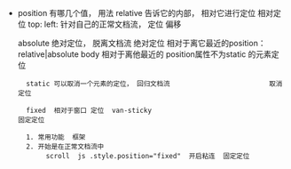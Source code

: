- position 有哪几个值， 用法
     relative 告诉它的内部， 相对它进行定位                              相对定位
     top:
     left:    针对自己的正常文档流， 定位  偏移

     absolute  绝对定位， 脱离文档流                                      绝对定位
        相对于离它最近的position：relative|absolute   body
        相对于离他最近的 position属性不为static 的元素定位

        static 可以取消一个元素的定位， 回归文档流                         取消定位

        fixed  相对于窗口 定位  van-sticky                                固定定位

        1. 常用功能  框架
        2. 开始是在正常文档流中
             scroll  js .style.position="fixed"  开启粘连  固定定位